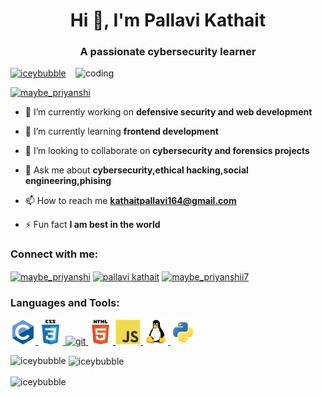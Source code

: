 <h1 align="center">Hi 👋, I'm Pallavi Kathait</h1>
<h3 align="center">A passionate cybersecurity learner</h3>

<img align="right" alt="coding" width="400" src="https://user-images.githubusercontent.com/59734313/157189039-c09b3e38-9f42-42c0-ab54-14f1574190a7.gif">

<p align="left"> <a href="https://github.com/ryo-ma/github-profile-trophy"><img src="https://github-profile-trophy.vercel.app/?username=iceybubble" alt="iceybubble" /></a> </p>

<p align="left"> <a href="https://twitter.com/maybe_priyanshi" target="blank"><img src="https://img.shields.io/twitter/follow/maybe_priyanshi?logo=twitter&style=for-the-badge" alt="maybe_priyanshi" /></a> </p>

- 🔭 I’m currently working on **defensive security and web development**

- 🌱 I’m currently learning **frontend development**

- 👯 I’m looking to collaborate on **cybersecurity and forensics projects**

- 💬 Ask me about **cybersecurity,ethical hacking,social engineering,phising**

- 📫 How to reach me **kathaitpallavi164@gmail.com**

- ⚡ Fun fact **I am best in the world**

<h3 align="left">Connect with me:</h3>
<p align="left">
<a href="https://twitter.com/maybe_priyanshi" target="blank"><img align="center" src="https://raw.githubusercontent.com/rahuldkjain/github-profile-readme-generator/master/src/images/icons/Social/twitter.svg" alt="maybe_priyanshi" height="30" width="40" /></a>
<a href="https://linkedin.com/in/pallavi kathait" target="blank"><img align="center" src="https://raw.githubusercontent.com/rahuldkjain/github-profile-readme-generator/master/src/images/icons/Social/linked-in-alt.svg" alt="pallavi kathait" height="30" width="40" /></a>
<a href="https://instagram.com/maybe_priyanshii7" target="blank"><img align="center" src="https://raw.githubusercontent.com/rahuldkjain/github-profile-readme-generator/master/src/images/icons/Social/instagram.svg" alt="maybe_priyanshii7" height="30" width="40" /></a>
</p>

<h3 align="left">Languages and Tools:</h3>
<p align="left"> <a href="https://www.cprogramming.com/" target="_blank" rel="noreferrer"> <img src="https://raw.githubusercontent.com/devicons/devicon/master/icons/c/c-original.svg" alt="c" width="40" height="40"/> </a> <a href="https://www.w3schools.com/css/" target="_blank" rel="noreferrer"> <img src="https://raw.githubusercontent.com/devicons/devicon/master/icons/css3/css3-original-wordmark.svg" alt="css3" width="40" height="40"/> </a> <a href="https://git-scm.com/" target="_blank" rel="noreferrer"> <img src="https://www.vectorlogo.zone/logos/git-scm/git-scm-icon.svg" alt="git" width="40" height="40"/> </a> <a href="https://www.w3.org/html/" target="_blank" rel="noreferrer"> <img src="https://raw.githubusercontent.com/devicons/devicon/master/icons/html5/html5-original-wordmark.svg" alt="html5" width="40" height="40"/> </a> <a href="https://developer.mozilla.org/en-US/docs/Web/JavaScript" target="_blank" rel="noreferrer"> <img src="https://raw.githubusercontent.com/devicons/devicon/master/icons/javascript/javascript-original.svg" alt="javascript" width="40" height="40"/> </a> <a href="https://www.linux.org/" target="_blank" rel="noreferrer"> <img src="https://raw.githubusercontent.com/devicons/devicon/master/icons/linux/linux-original.svg" alt="linux" width="40" height="40"/> </a> <a href="https://www.python.org" target="_blank" rel="noreferrer"> <img src="https://raw.githubusercontent.com/devicons/devicon/master/icons/python/python-original.svg" alt="python" width="40" height="40"/> </a> </p>

<p><img align="left" src="https://github-readme-stats.vercel.app/api/top-langs?username=iceybubble&show_icons=true&locale=en&layout=compact" alt="iceybubble" /></p>

<p>&nbsp;<img align="center" src="https://github-readme-stats.vercel.app/api?username=iceybubble&show_icons=true&locale=en" alt="iceybubble" /></p>

<p><img align="center" src="https://github-readme-streak-stats.herokuapp.com/?user=iceybubble&" alt="iceybubble" /></p>
